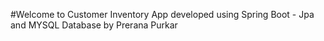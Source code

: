 #Welcome to Customer Inventory App developed using Spring Boot - Jpa and MYSQL Database by Prerana Purkar
